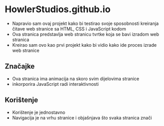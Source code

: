 # HowlerStudios.github.io
+ Napravio sam ovaj projekt kako bi testirao svoje sposobnosti kreiranja čitave web stranice sa HTML, CSS i JavaScript kodom
+ Ova stranica predstavlja web stranicu tvrtke koja se bavi izradom web stranica
+ Kreirao sam ovo kao prvi projekt kako bi vidio kako ide proces izrade web stranice
## Značajke
+ Ova stranica ima animacija na skoro svim dijelovima stranice
+ inkorporira JavaScript radi interaktivnosti
## Korištenje
+ Korištenje je jednostavno
+ Navigacija je na vrhu stranice i objašnjava što svaka stranica znači
